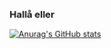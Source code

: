 ### Hallå eller

[![Anurag's GitHub stats](https://github-readme-stats-psi-henna-39.vercel.app/api?username=ninjasnigel)](https://github.com/anuraghazra/github-readme-stats)

<!--

-->
